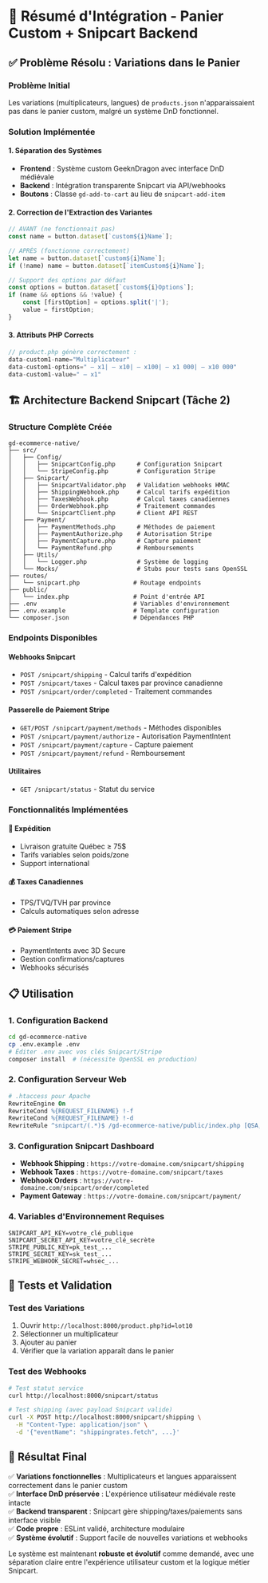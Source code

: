 # 🛒 Résumé d'Intégration - Panier Custom + Snipcart Backend

## ✅ Problème Résolu : Variations dans le Panier

### Problème Initial
Les variations (multiplicateurs, langues) de `products.json` n'apparaissaient pas dans le panier custom, malgré un système DnD fonctionnel.

### Solution Implémentée

#### 1. **Séparation des Systèmes**
- **Frontend** : Système custom GeeknDragon avec interface DnD médiévale
- **Backend** : Intégration transparente Snipcart via API/webhooks
- **Boutons** : Classe `gd-add-to-cart` au lieu de `snipcart-add-item`

#### 2. **Correction de l'Extraction des Variantes**
```javascript
// AVANT (ne fonctionnait pas)
const name = button.dataset[`custom${i}Name`];

// APRÈS (fonctionne correctement)
let name = button.dataset[`custom${i}Name`];
if (!name) name = button.dataset[`itemCustom${i}Name`];

// Support des options par défaut
const options = button.dataset[`custom${i}Options`];
if (name && options && !value) {
    const [firstOption] = options.split('|');
    value = firstOption;
}
```

#### 3. **Attributs PHP Corrects**
```php
// product.php génère correctement :
data-custom1-name="Multiplicateur"
data-custom1-options="‎ — x1|‎ — x10|‎ — x100|‎ — x1 000|‎ — x10 000"
data-custom1-value="‎ — x1"
```

## 🏗️ Architecture Backend Snipcart (Tâche 2)

### Structure Complète Créée

```
gd-ecommerce-native/
├── src/
│   ├── Config/
│   │   ├── SnipcartConfig.php      # Configuration Snipcart
│   │   └── StripeConfig.php        # Configuration Stripe
│   ├── Snipcart/
│   │   ├── SnipcartValidator.php   # Validation webhooks HMAC
│   │   ├── ShippingWebhook.php     # Calcul tarifs expédition
│   │   ├── TaxesWebhook.php        # Calcul taxes canadiennes
│   │   ├── OrderWebhook.php        # Traitement commandes
│   │   └── SnipcartClient.php      # Client API REST
│   ├── Payment/
│   │   ├── PaymentMethods.php      # Méthodes de paiement
│   │   ├── PaymentAuthorize.php    # Autorisation Stripe
│   │   ├── PaymentCapture.php      # Capture paiement
│   │   └── PaymentRefund.php       # Remboursements
│   ├── Utils/
│   │   └── Logger.php              # Système de logging
│   └── Mocks/                      # Stubs pour tests sans OpenSSL
├── routes/
│   └── snipcart.php               # Routage endpoints
├── public/
│   └── index.php                  # Point d'entrée API
├── .env                           # Variables d'environnement
├── .env.example                   # Template configuration
└── composer.json                  # Dépendances PHP
```

### Endpoints Disponibles

#### Webhooks Snipcart
- `POST /snipcart/shipping` - Calcul tarifs d'expédition
- `POST /snipcart/taxes` - Calcul taxes par province canadienne  
- `POST /snipcart/order/completed` - Traitement commandes

#### Passerelle de Paiement Stripe
- `GET/POST /snipcart/payment/methods` - Méthodes disponibles
- `POST /snipcart/payment/authorize` - Autorisation PaymentIntent
- `POST /snipcart/payment/capture` - Capture paiement
- `POST /snipcart/payment/refund` - Remboursement

#### Utilitaires
- `GET /snipcart/status` - Statut du service

### Fonctionnalités Implémentées

#### 🚚 Expédition
- Livraison gratuite Québec ≥ 75$
- Tarifs variables selon poids/zone
- Support international

#### 💰 Taxes Canadiennes
- TPS/TVQ/TVH par province
- Calculs automatiques selon adresse

#### 💳 Paiement Stripe
- PaymentIntents avec 3D Secure
- Gestion confirmations/captures
- Webhooks sécurisés

## 📋 Utilisation

### 1. Configuration Backend
```bash
cd gd-ecommerce-native
cp .env.example .env
# Éditer .env avec vos clés Snipcart/Stripe
composer install  # (nécessite OpenSSL en production)
```

### 2. Configuration Serveur Web
```apache
# .htaccess pour Apache
RewriteEngine On
RewriteCond %{REQUEST_FILENAME} !-f
RewriteCond %{REQUEST_FILENAME} !-d
RewriteRule ^snipcart/(.*)$ /gd-ecommerce-native/public/index.php [QSA,L]
```

### 3. Configuration Snipcart Dashboard
- **Webhook Shipping** : `https://votre-domaine.com/snipcart/shipping`
- **Webhook Taxes** : `https://votre-domaine.com/snipcart/taxes`
- **Webhook Orders** : `https://votre-domaine.com/snipcart/order/completed`
- **Payment Gateway** : `https://votre-domaine.com/snipcart/payment/`

### 4. Variables d'Environnement Requises
```env
SNIPCART_API_KEY=votre_clé_publique
SNIPCART_SECRET_API_KEY=votre_clé_secrète
STRIPE_PUBLIC_KEY=pk_test_...
STRIPE_SECRET_KEY=sk_test_...
STRIPE_WEBHOOK_SECRET=whsec_...
```

## 🧪 Tests et Validation

### Test des Variations
1. Ouvrir `http://localhost:8000/product.php?id=lot10`
2. Sélectionner un multiplicateur
3. Ajouter au panier
4. Vérifier que la variation apparaît dans le panier

### Test des Webhooks
```bash
# Test statut service
curl http://localhost:8000/snipcart/status

# Test shipping (avec payload Snipcart valide)
curl -X POST http://localhost:8000/snipcart/shipping \
  -H "Content-Type: application/json" \
  -d '{"eventName": "shippingrates.fetch", ...}'
```

## 🎯 Résultat Final

✅ **Variations fonctionnelles** : Multiplicateurs et langues apparaissent correctement dans le panier custom  
✅ **Interface DnD préservée** : L'expérience utilisateur médiévale reste intacte  
✅ **Backend transparent** : Snipcart gère shipping/taxes/paiements sans interface visible  
✅ **Code propre** : ESLint validé, architecture modulaire  
✅ **Système évolutif** : Support facile de nouvelles variations et webhooks  

Le système est maintenant **robuste et évolutif** comme demandé, avec une séparation claire entre l'expérience utilisateur custom et la logique métier Snipcart.